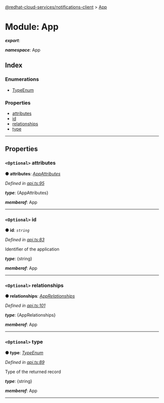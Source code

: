 [@redhat-cloud-services/notifications-client](../README.md) > [App](../modules/app.md)

# Module: App

*__export__*: 

*__namespace__*: App

## Index

### Enumerations

* [TypeEnum](../enums/app.typeenum.md)

### Properties

* [attributes](app.md#attributes)
* [id](app.md#id)
* [relationships](app.md#relationships)
* [type](app.md#type)

---

## Properties

<a id="attributes"></a>

### `<Optional>` attributes

**● attributes**: *[AppAttributes](../interfaces/appattributes.md)*

*Defined in [api.ts:95](https://github.com/karelhala/javascript-clients/blob/master/packages/hooks/api.ts#L95)*

*__type__*: {AppAttributes}

*__memberof__*: App

___
<a id="id"></a>

### `<Optional>` id

**● id**: *`string`*

*Defined in [api.ts:83](https://github.com/karelhala/javascript-clients/blob/master/packages/hooks/api.ts#L83)*

Identifier of the application

*__type__*: {string}

*__memberof__*: App

___
<a id="relationships"></a>

### `<Optional>` relationships

**● relationships**: *[AppRelationships](../interfaces/apprelationships.md)*

*Defined in [api.ts:101](https://github.com/karelhala/javascript-clients/blob/master/packages/hooks/api.ts#L101)*

*__type__*: {AppRelationships}

*__memberof__*: App

___
<a id="type"></a>

### `<Optional>` type

**● type**: *[TypeEnum](../enums/app.typeenum.md)*

*Defined in [api.ts:89](https://github.com/karelhala/javascript-clients/blob/master/packages/hooks/api.ts#L89)*

Type of the returned record

*__type__*: {string}

*__memberof__*: App

___

